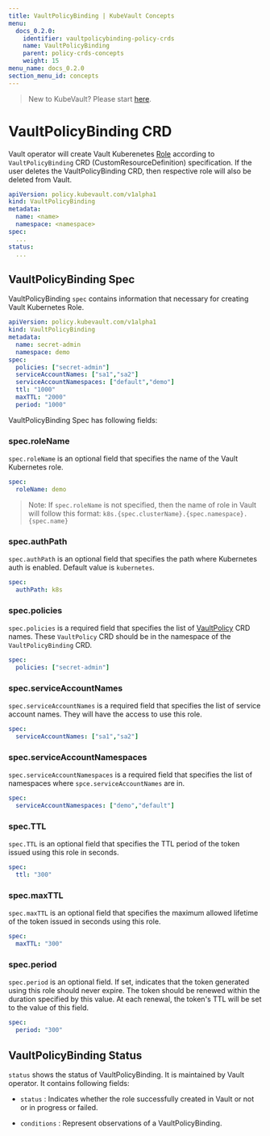 ```yaml
---
title: VaultPolicyBinding | KubeVault Concepts
menu:
  docs_0.2.0:
    identifier: vaultpolicybinding-policy-crds
    name: VaultPolicyBinding
    parent: policy-crds-concepts
    weight: 15
menu_name: docs_0.2.0
section_menu_id: concepts
---
```


> New to KubeVault? Please start [here](/docs/concepts/README.md).

# VaultPolicyBinding CRD

Vault operator will create Vault Kuberenetes [Role](https://www.vaultproject.io/api/auth/kubernetes/index.html#create-role) according to `VaultPolicyBinding` CRD (CustomResourceDefinition) specification. If the user deletes the VaultPolicyBinding CRD, then respective role will also be deleted from Vault.

```yaml
apiVersion: policy.kubevault.com/v1alpha1
kind: VaultPolicyBinding
metadata:
  name: <name>
  namespace: <namespace>
spec:
  ...
status:
  ...
```

## VaultPolicyBinding Spec

VaultPolicyBinding `spec` contains information that necessary for creating Vault Kubernetes Role.

```yaml
apiVersion: policy.kubevault.com/v1alpha1
kind: VaultPolicyBinding
metadata:
  name: secret-admin
  namespace: demo
spec:
  policies: ["secret-admin"]
  serviceAccountNames: ["sa1","sa2"]
  serviceAccountNamespaces: ["default","demo"]
  ttl: "1000"
  maxTTL: "2000"
  period: "1000"
```

VaultPolicyBinding Spec has following fields:

### spec.roleName

`spec.roleName` is an optional field that specifies the name of the Vault Kubernetes role.

```yaml
spec:
  roleName: demo
```

> Note: If `spec.roleName` is not specified, then the name of role in Vault will follow this format: `k8s.{spec.clusterName}.{spec.namespace}.{spec.name}`

### spec.authPath

`spec.authPath` is an optional field that specifies the path where Kubernetes auth is enabled. Default value is `kubernetes`.

```yaml
spec:
  authPath: k8s
```

### spec.policies

`spec.policies` is a required field that specifies the list of [VaultPolicy](/docs/concepts/policy-crds/vaultpolicy.md) CRD names. These `VaultPolicy` CRD should be in the namespace of the `VaultPolicyBinding` CRD.

```yaml
spec:
  policies: ["secret-admin"]
```

### spec.serviceAccountNames

`spec.serviceAccountNames` is a required field that specifies the list of service account names. They will have the access to use this role.

```yaml
spec:
  serviceAccountNames: ["sa1","sa2"]
```

### spec.serviceAccountNamespaces

`spec.serviceAccountNamespaces` is a required field that specifies the list of namespaces where `spce.serviceAccountNames` are in.

```yaml
spec:
  serviceAccountNamespaces: ["demo","default"]
```

### spec.TTL

`spec.TTL` is an optional field that specifies the TTL period of the token issued using this role in seconds.

```yaml
spec:
  ttl: "300"
```

### spec.maxTTL

`spec.maxTTL` is an optional field that specifies the maximum allowed lifetime of the token issued in seconds using this role.

```yaml
spec:
  maxTTL: "300"
```

### spec.period

`spec.period` is an optional field. If set, indicates that the token generated using this role should never expire. The token should be renewed within the duration specified by this value. At each renewal, the token's TTL will be set to the value of this field.

```yaml
spec:
  period: "300"
```

## VaultPolicyBinding Status

`status` shows the status of VaultPolicyBinding. It is maintained by Vault operator. It contains following fields:

- `status` : Indicates whether the role successfully created in Vault or not or in progress or failed.

- `conditions` : Represent observations of a VaultPolicyBinding.
